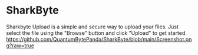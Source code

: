 # SharkByte
Sharkbyte Upload is a simple and secure way to upload your files. Just select the file using the "Browse" button and click "Upload" to get started.
https://github.com/QuantumBytePanda/SharkByte/blob/main/Screenshot.png?raw=true
